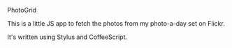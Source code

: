 PhotoGrid

This is a little JS app to fetch the photos from my photo-a-day set on Flickr.

It's written using Stylus and CoffeeScript.
